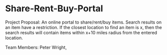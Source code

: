 # Share-Rent-Buy-Portal
Project Proposal: An online portal to share/rent/buy items. Search results on an item have a restriction. If the closest location to find an item is x, then the search results will contain items within x+10 miles radius from the entered location.

Team Members: Peter Wright, 
